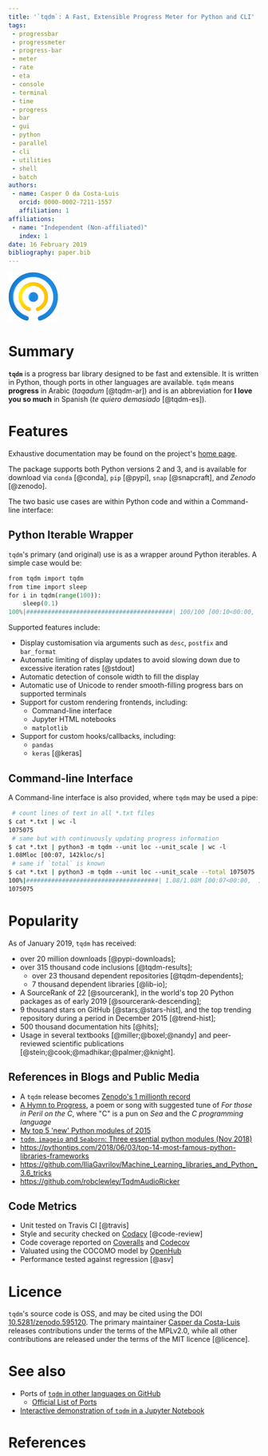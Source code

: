 ```yaml
---
title: '`tqdm`: A Fast, Extensible Progress Meter for Python and CLI'
tags:
 - progressbar
 - progressmeter
 - progress-bar
 - meter
 - rate
 - eta
 - console
 - terminal
 - time
 - progress
 - bar
 - gui
 - python
 - parallel
 - cli
 - utilities
 - shell
 - batch
authors:
 - name: Casper O da Costa-Luis
   orcid: 0000-0002-7211-1557
   affiliation: 1
affiliations:
 - name: "Independent (Non-affiliated)"
   index: 1
date: 16 February 2019
bibliography: paper.bib
---
```

![](../logo.png)

# Summary

**`tqdm`** is a progress bar library designed to be fast and extensible. It is
written in Python, though ports in other languages are available. `tqdm` means
**progress** in Arabic (*taqadum* [@tqdm-ar]) and is an abbreviation for
**I love you so much** in Spanish (*te quiero demasiado* [@tqdm-es]).

# Features

Exhaustive documentation may be found on the project's [home
page](https://github.com/tqdm/tqdm/#documentation).

The package supports both Python versions 2 and 3, and is available for download
via `conda` [@conda], `pip` [@pypi], `snap` [@snapcraft], and *Zenodo*
[@zenodo].

The two basic use cases are within Python code and within a Command-line
interface:

## Python Iterable Wrapper

`tqdm`'s primary (and original) use is as a wrapper around Python iterables. A
simple case would be:

```python
from tqdm import tqdm
from time import sleep
for i in tqdm(range(100)):
    sleep(0.1)
100%|#########################################| 100/100 [00:10<00:00,  9.95it/s]
```

Supported features include:

- Display customisation via arguments such as `desc`, `postfix` and `bar_format`
- Automatic limiting of display updates to avoid slowing down due to excessive
  iteration rates [@stdout]
- Automatic detection of console width to fill  the display
- Automatic use of Unicode to render smooth-filling progress bars on supported
  terminals
- Support for custom rendering frontends, including:
  * Command-line interface
  * Jupyter HTML notebooks
  * `matplotlib`
- Support for custom hooks/callbacks, including:
  * `pandas`
  * `keras` [@keras]

## Command-line Interface

A Command-line interface is also provided, where `tqdm` may be used a pipe:

```sh
 # count lines of text in all *.txt files
$ cat *.txt | wc -l
1075075
 # same but with continuously updating progress information
$ cat *.txt | python3 -m tqdm --unit loc --unit_scale | wc -l
1.08Mloc [00:07, 142kloc/s]
 # same if `total` is known
$ cat *.txt | python3 -m tqdm --unit loc --unit_scale --total 1075075 | wc -l
100%|#####################################| 1.08/1.08M [00:07<00:00,  142kloc/s]
1075075
```

# Popularity

As of January 2019, `tqdm` has received:

- over 20 million downloads [@pypi-downloads];
- over 315 thousand code inclusions [@tqdm-results];
  * over 23 thousand dependent repositories [@tqdm-dependents];
  * 7 thousand dependent libraries [@lib-io];
- A SourceRank of 22 [@sourcerank], in the world's top 20 Python packages as of
  early 2019 [@sourcerank-descending];
- 9 thousand stars on GitHub [@stars;@stars-hist], and the top trending
  repository during a period in December 2015 [@trend-hist];
- 500 thousand documentation hits [@hits];
- Usage in several textbooks [@miller;@boxel;@nandy] and peer-reviewed
  scientific publications [@stein;@cook;@madhikar;@palmer;@knight].

## References in Blogs and Public Media

- A `tqdm` release becomes [Zenodo's 1 millionth
  record](https://twitter.com/WikimediaItalia/status/914448810117545985)
- [A Hymn to Progress](http://www.metafilter.com/161265/An-alternative-to-an-eternally-spinning-wheel#6644017),
  a poem or song with suggested tune of *For those in Peril on the C*,
  where "C" is a pun on *Sea* and the *C programming language*
- [My top 5 'new' Python modules of
  2015](http://blog.rtwilson.com/my-top-5-new-python-modules-of-2015/)
- [`tqdm`, `imageio` and `Seaborn`: Three essential python modules
  (Nov 2018)](https://dominikschmidt.xyz/python-modules-tqdm-imageio-seaborn/)
- <https://pythontips.com/2018/06/03/top-14-most-famous-python-libraries-frameworks>
- <https://github.com/IliaGavrilov/Machine_Learning_libraries_and_Python_3.6_tricks>
- <https://github.com/robclewley/TqdmAudioRicker>

## Code Metrics

- Unit tested on Travis CI [@travis]
- Style and security checked on
  [Codacy](https://app.codacy.com/project/tqdm/tqdm/dashboard) [@code-review]
- Code coverage reported on [Coveralls](https://coveralls.io/github/tqdm/tqdm)
  and [Codecov](https://codecov.io/gh/tqdm/tqdm)
- Valuated using the COCOMO model by [OpenHub](https://www.openhub.net/p/tqdm)
- Performance tested against regression [@asv]

# Licence

`tqdm`'s source code is OSS, and may be cited using the DOI
[10.5281/zenodo.595120](https://doi.org/10.5281/zenodo.595120). The primary
maintainer [Casper da Costa-Luis](https://github.com/casperdcl) releases
contributions under the terms of the MPLv2.0, while all other contributions are
released under the terms of the MIT licence [@licence].

# See also

- Ports of [`tqdm` in other languages on
  GitHub](https://github.com/search?q=tqdm&type=Repositories)
  * [Official List of Ports](https://tqdm.github.io/ports/)
- [Interactive demonstration of `tqdm` in a Jupyter
  Notebook](https://notebooks.rmotr.com/demo/gh/tqdm/tqdm)

# References
